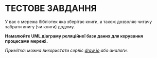 # ТЕСТОВЕ ЗАВДАННЯ
У вас є мережа бібліотек яка зберігає книги, а також дозволяє читачу забрати книгу (чи книги) додому.

**Намалюйте UML діаграму реляційної бази даних для керування процесами мережі.**

*Примітка: можна використати сервіс [draw.io](https://app.diagrams.net/) або аналоги.*
